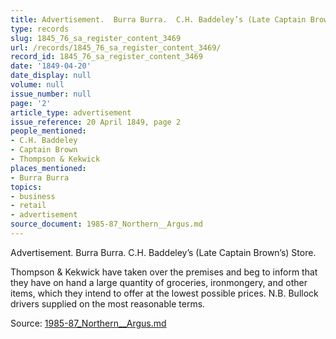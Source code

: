 ```yaml
---
title: Advertisement.  Burra Burra.  C.H. Baddeley’s (Late Captain Brown’s) Store.
type: records
slug: 1845_76_sa_register_content_3469
url: /records/1845_76_sa_register_content_3469/
record_id: 1845_76_sa_register_content_3469
date: '1849-04-20'
date_display: null
volume: null
issue_number: null
page: '2'
article_type: advertisement
issue_reference: 20 April 1849, page 2
people_mentioned:
- C.H. Baddeley
- Captain Brown
- Thompson & Kekwick
places_mentioned:
- Burra Burra
topics:
- business
- retail
- advertisement
source_document: 1985-87_Northern__Argus.md
---
```


Advertisement.  Burra Burra.  C.H. Baddeley’s (Late Captain Brown’s) Store.

Thompson & Kekwick have taken over the premises and beg to inform that they have on hand a large quantity of groceries, ironmongery, and other items, which they intend to offer at the lowest possible prices.  N.B. Bullock drivers supplied on the most reasonable terms.

Source: [1985-87_Northern__Argus.md](/downloads/markdown/1985-87_Northern__Argus.md)
